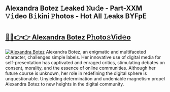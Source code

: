 ## Alexandra Botez 𝙻eaked 𝙽u𝚍e - Part-XXM 𝚅𝚒deo B𝚒kini 𝙿hotos - Hot All 𝙻eaks BYFpE

# <h2><a href="http://ld3w7v.urlbe.top/?page=Alexandra+Botez">🔗🔗👉👉 Alexandra Botez P𝚑oto𝚜Vid𝚎o</a></h2>

[![Alexandra Botez](https://i.imgur.com/eBuTRDB.gif)](http://ld3w7v.urlbe.top/?page=Alexandra+Botez)
Alexandra Botez, an enigmatic and multifaceted character, challenges simple labels. Her innovative use of digital media for self-presentation has captivated and enraged critics, stimulating debates on consent, morality, and the essence of online communities. Although her future course is unknown, her role in redefining the digital sphere is unquestionable. Unyielding determination and undeniable magnetism propel Alexandra Botez to new heights in the digital community.
